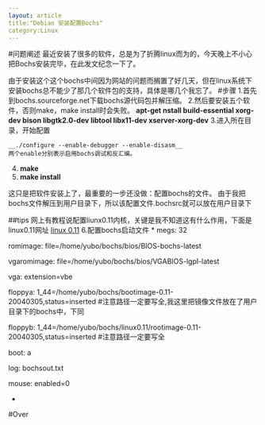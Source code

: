 ```yaml
---
layout: article
title:"Debian 安装配置Bochs"
category:Linux
---
```

#问题阐述
最近安装了很多的软件，总是为了折腾linux而为的，今天晚上不小心把Bochs安装完毕，在此发文纪念一下了。

由于安装这个这个bochs中间因为网站的问题而搁置了好几天，但在linux系统下安装bochs总不能少了那几个软件包的支持，具体是哪几个我忘了。
#步骤
1.首先到bochs.sourceforge.net下载bochs源代码包并解压缩。
2.然后要安装五个软件，否则make，make install时会失败。
__apt-get nstall build-essential xorg-dev bison libgtk2.0-dev libtool libx11-dev xserver-xorg-dev__
3.进入所在目录，开始配置

	__./configure --enable-debugger --enable-disasm__
	两个enable分别表示启用bochs调试和反汇编。
4.	__make__
5.  __make install__

这只是把软件安装上了，最重要的一步还没做：配置bochs的文件。
由于我把bochs文件解压到用户目录下，所以该配置文件.bochsrc就可以放在用户目录下

##tips
网上有教程说配置liunx0.11内核，关键是我不知道这有什么作用，下面是linux0.11网址
[linux 0.11](http://www.oldlinux.org/Linux.old/images/bootimage-0.11-20040305)
6.配置bochs启动文件
*
megs: 32

romimage: file=/home/yubo/bochs/bios/BIOS-bochs-latest

vgaromimage: file=/home/yubo/bochs/bios/VGABIOS-lgpl-latest

vga: extension=vbe

floppya: 1_44=/home/yubo/bochs/bootimage-0.11-20040305,status=inserted  #注意路径一定要写全,我这里把镜像文件放在了用户目录下的bochs中，下同

floppyb: 1_44=/home/yubo/bochs/linux0.11/rootimage-0.11-20040305,status=inserted  #注意路径一定要写全

boot: a

log: bochsout.txt

mouse: enabled=0

*
#Over


